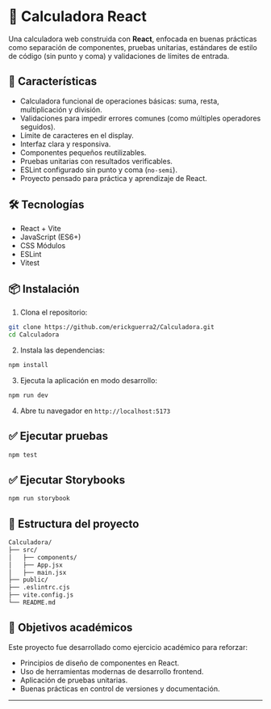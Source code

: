 # 🧮 Calculadora React

Una calculadora web construida con **React**, enfocada en buenas prácticas como separación de componentes, pruebas unitarias, estándares de estilo de código (sin punto y coma) y validaciones de límites de entrada.

## 🚀 Características

- Calculadora funcional de operaciones básicas: suma, resta, multiplicación y división.
- Validaciones para impedir errores comunes (como múltiples operadores seguidos).
- Límite de caracteres en el display.
- Interfaz clara y responsiva.
- Componentes pequeños reutilizables.
- Pruebas unitarias con resultados verificables.
- ESLint configurado sin punto y coma (`no-semi`).
- Proyecto pensado para práctica y aprendizaje de React.

## 🛠️ Tecnologías

- React + Vite
- JavaScript (ES6+)
- CSS Módulos
- ESLint
- Vitest

## 📦 Instalación

1. Clona el repositorio:

```bash
git clone https://github.com/erickguerra2/Calculadora.git
cd Calculadora
```

2. Instala las dependencias:

```bash
npm install
```

3. Ejecuta la aplicación en modo desarrollo:

```bash
npm run dev
```

4. Abre tu navegador en `http://localhost:5173`

## ✅ Ejecutar pruebas

```bash
npm test
```

## ✅ Ejecutar Storybooks

```bash
npm run storybook
```

## 📄 Estructura del proyecto

```bash
Calculadora/
├── src/
│   ├── components/  
│   ├── App.jsx
│   ├── main.jsx
├── public/
├── .eslintrc.cjs 
├── vite.config.js
└── README.md
```

## 🎯 Objetivos académicos

Este proyecto fue desarrollado como ejercicio académico para reforzar:

- Principios de diseño de componentes en React.
- Uso de herramientas modernas de desarrollo frontend.
- Aplicación de pruebas unitarias.
- Buenas prácticas en control de versiones y documentación.

---
